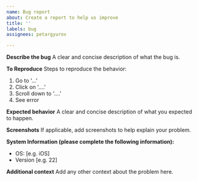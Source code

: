 ```yaml
---
name: Bug report
about: Create a report to help us improve
title: ''
labels: bug
assignees: petargyurov

---
```


**Describe the bug**
A clear and concise description of what the bug is.

**To Reproduce**
Steps to reproduce the behavior:
1. Go to '...'
2. Click on '....'
3. Scroll down to '....'
4. See error

**Expected behavior**
A clear and concise description of what you expected to happen.

**Screenshots**
If applicable, add screenshots to help explain your problem.

**System Information (please complete the following information):**
 - OS: [e.g. iOS]
 - Version [e.g. 22]

**Additional context**
Add any other context about the problem here.
